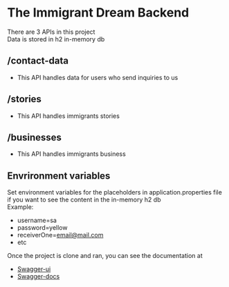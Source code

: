 # The Immigrant Dream Backend

There are 3 APIs in this project \
Data is stored in h2 in-memory db

## /contact-data
* This API handles data for users who send inquiries to us

## /stories
* This API handles immigrants stories

## /businesses
* This API handles immigrants business

## Envrironment variables
Set environment variables for the placeholders in application.properties file \
if you want to see the content in the in-memory h2 db \
Example:
* username=sa
* password=yellow
* receiverOne=email@mail.com
* etc

Once the project is clone and ran, you can see the documentation at
* [Swagger-ui](http://localhost:8000/swagger-ui.html)
* [Swagger-docs](http://localhost:8000/v2/api-docs)